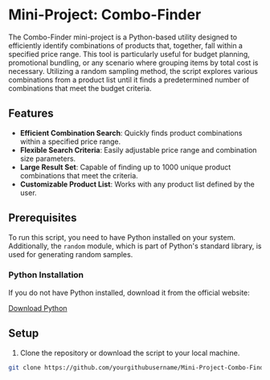 # Mini-Project: Combo-Finder

The Combo-Finder mini-project is a Python-based utility designed to efficiently identify combinations of products that, together, fall within a specified price range. This tool is particularly useful for budget planning, promotional bundling, or any scenario where grouping items by total cost is necessary. Utilizing a random sampling method, the script explores various combinations from a product list until it finds a predetermined number of combinations that meet the budget criteria.

## Features

- **Efficient Combination Search**: Quickly finds product combinations within a specified price range.
- **Flexible Search Criteria**: Easily adjustable price range and combination size parameters.
- **Large Result Set**: Capable of finding up to 1000 unique product combinations that meet the criteria.
- **Customizable Product List**: Works with any product list defined by the user.

## Prerequisites

To run this script, you need to have Python installed on your system. Additionally, the `random` module, which is part of Python's standard library, is used for generating random samples.

### Python Installation

If you do not have Python installed, download it from the official website:

[Download Python](https://www.python.org/downloads/)

## Setup

1. Clone the repository or download the script to your local machine.

```bash
git clone https://github.com/yourgithubusername/Mini-Project-Combo-Finder.git
